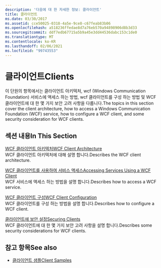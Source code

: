 ```yaml
---
description: '다음에 대 한 자세한 정보: 클라이언트'
title: 클라이언트
ms.date: 03/30/2017
ms.assetid: cce50025-0318-4a5e-9ce8-c67feab83b06
ms.openlocfilehash: a518236ffedae8d7a76eb570a94898906d8b3d33
ms.sourcegitcommit: ddf7edb67715a5b9a45e3dd44536dabc153c1de0
ms.translationtype: MT
ms.contentlocale: ko-KR
ms.lasthandoff: 02/06/2021
ms.locfileid: "99743553"
---
```

# <a name="clients"></a><span data-ttu-id="ca7ec-103">클라이언트</span><span class="sxs-lookup"><span data-stu-id="ca7ec-103">Clients</span></span>

<span data-ttu-id="ca7ec-104">이 단원의 항목에서는 클라이언트 아키텍처, wcf (Windows Communication Foundation) 서비스에 액세스 하는 방법, wcf 클라이언트를 구성 하는 방법 및 WCF 클라이언트에 대 한 몇 가지 보안 고려 사항을 다룹니다.</span><span class="sxs-lookup"><span data-stu-id="ca7ec-104">The topics in this section cover the client architecture, how to access a Windows Communication Foundation (WCF) service, how to configure a WCF client, and some security consideration for WCF clients.</span></span>  
  
## <a name="in-this-section"></a><span data-ttu-id="ca7ec-105">섹션 내용</span><span class="sxs-lookup"><span data-stu-id="ca7ec-105">In This Section</span></span>  

 [<span data-ttu-id="ca7ec-106">WCF 클라이언트 아키텍처</span><span class="sxs-lookup"><span data-stu-id="ca7ec-106">WCF Client Architecture</span></span>](client-architecture.md)  
 <span data-ttu-id="ca7ec-107">WCF 클라이언트 아키텍처에 대해 설명 합니다.</span><span class="sxs-lookup"><span data-stu-id="ca7ec-107">Describes the WCF client architecture.</span></span>  
  
 [<span data-ttu-id="ca7ec-108">WCF 클라이언트를 사용하여 서비스 액세스</span><span class="sxs-lookup"><span data-stu-id="ca7ec-108">Accessing Services Using a WCF Client</span></span>](accessing-services-using-a-client.md)  
 <span data-ttu-id="ca7ec-109">WCF 서비스에 액세스 하는 방법을 설명 합니다.</span><span class="sxs-lookup"><span data-stu-id="ca7ec-109">Describes how to access a WCF service.</span></span>  
  
 [<span data-ttu-id="ca7ec-110">WCF 클라이언트 구성</span><span class="sxs-lookup"><span data-stu-id="ca7ec-110">WCF Client Configuration</span></span>](client-configuration.md)  
 <span data-ttu-id="ca7ec-111">WCF 클라이언트를 구성 하는 방법을 설명 합니다.</span><span class="sxs-lookup"><span data-stu-id="ca7ec-111">Describes how to configure a WCF client.</span></span>  
  
 [<span data-ttu-id="ca7ec-112">클라이언트에 보안 설정</span><span class="sxs-lookup"><span data-stu-id="ca7ec-112">Securing Clients</span></span>](../securing-clients.md)  
 <span data-ttu-id="ca7ec-113">WCF 클라이언트에 대 한 몇 가지 보안 고려 사항을 설명 합니다.</span><span class="sxs-lookup"><span data-stu-id="ca7ec-113">Describes some security considerations for WCF clients.</span></span>  
  
## <a name="see-also"></a><span data-ttu-id="ca7ec-114">참고 항목</span><span class="sxs-lookup"><span data-stu-id="ca7ec-114">See also</span></span>

- [<span data-ttu-id="ca7ec-115">클라이언트 샘플</span><span class="sxs-lookup"><span data-stu-id="ca7ec-115">Client Samples</span></span>](../samples/client.md)
